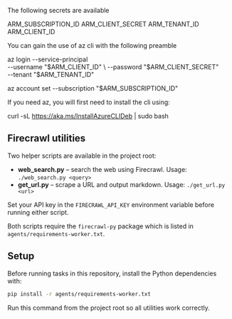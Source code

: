 The following secrets are available

ARM_SUBSCRIPTION_ID
ARM_CLIENT_SECRET
ARM_TENANT_ID
ARM_CLIENT_ID

You can gain the use of az cli with the following preamble

az login --service-principal \
  --username "$ARM_CLIENT_ID" \
  --password "$ARM_CLIENT_SECRET" \
  --tenant "$ARM_TENANT_ID"

az account set --subscription "$ARM_SUBSCRIPTION_ID"

If you need az, you will first need to install the cli using:

curl -sL https://aka.ms/InstallAzureCLIDeb | sudo bash

## Firecrawl utilities

Two helper scripts are available in the project root:

* **web_search.py** – search the web using Firecrawl. Usage:
  `./web_search.py <query>`
* **get_url.py** – scrape a URL and output markdown. Usage:
  `./get_url.py <url>`

Set your API key in the ``FIRECRAWL_API_KEY`` environment variable before
running either script.

Both scripts require the `firecrawl-py` package which is listed in
`agents/requirements-worker.txt`.

## Setup

Before running tasks in this repository, install the Python dependencies with:

```bash
pip install -r agents/requirements-worker.txt
```

Run this command from the project root so all utilities work correctly.
